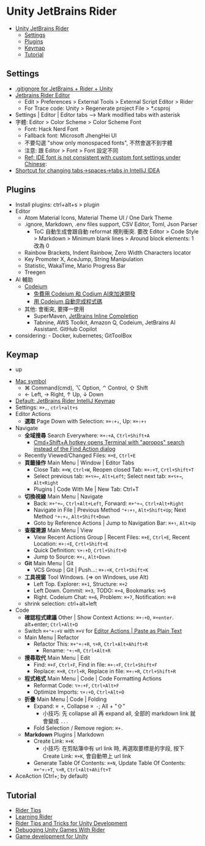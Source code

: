 # Unity JetBrains Rider

<!-- TOC -->
* [Unity JetBrains Rider](#unity-jetbrains-rider)
  * [Settings](#settings)
  * [Plugins](#plugins)
  * [Keymap](#keymap)
  * [Tutorial](#tutorial)
<!-- TOC -->

## Settings

- [.gitignore for JetBrains + Rider + Unity](https://www.toptal.com/developers/gitignore/api/jetbrains+all,rider,unity)
- [Jetbrains Rider Editor](https://docs.unity3d.com/Packages/com.unity.ide.rider@3.0/manual/using-the-jetbrains-rider-editor-package.html)
  - Edit > Preferences > External Tools > External Script Editor > Rider
  - For Trace code: Unity > Regenerate project File > *.csproj
- Settings | Editor | Editor tabs --> Mark modified tabs with asterisk
- 字體: Editor > Color Scheme > Color Scheme Font
  - Font: Hack Nerd Font
  - Fallback font: Microsoft JhengHei UI
  - 不要勾選 "show only monospaced fonts", 不然會選不到字體
  - 注意: 跟 Editor > Font > Font 設定不同
  - [Ref: IDE font is not consistent with custom font settings under Chinese](https://youtrack.jetbrains.com/issue/RIDER-89585/IDE-font-is-not-consistent-with-custom-font-settings-under-Chinese):
- [Shortcut for changing tabs->spaces->tabs in IntelliJ IDEA](https://stackoverflow.com/questions/41532061/shortcut-for-changing-tabs-spaces-tabs-in-intellij-idea)

## Plugins

- Install plugins: ctrl+alt+s > plugin
- Editor
  - Atom Material Icons, Material Theme UI / One Dark Theme
  - .ignore, Markdown, .env files support, CSV Editor, Toml, Json Parser
    - ToC 自動生成會跟自動 reformat 規則衝突. 要改 Editor > Code Style > Markdown > Minimum blank lines > Around block elements: 1 改為 0
  - Rainbow Brackets, Indent Rainbow, Zero Width Characters locator
  - Key Promoter X, AceJump, String Manipulation
  - Statistic, WakaTime, Mario Progress Bar
  - Treegen
- AI 輔助
  - [Codeium](https://blog.user.today/github-copilot-ai-alternatives/#title_i-8)
    - [免費用 Codeium 和 Codium AI來加速開發](https://medium.com/@sarala0725/%E5%85%8D%E8%B2%BB%E7%94%A8codeium%E5%92%8Ccodium-ai%E4%BE%86%E5%8A%A0%E9%80%9F%E9%96%8B%E7%99%BC-d43c060a557d)
    - [用 Codeium 自動完成程式碼](https://b6land.github.io/Codeium_Intro/)
  - 其他: 會衝突, 要擇一使用
    - SuperMaven, [JetBrains Inline Completion](https://www.jetbrains.com/help/idea/full-line-code-completion.html)
    - Tabnine, AWS Toolkit, Amazon Q, Codeium, JetBrains AI Assistant. GitHub Copilot
- considering: - Docker, kubernetes; GitToolBox

## Keymap
 + up
- [Mac symbol](https://gist.github.com/jlyonsmith/6992156f18c423fd1c5af068aa311fb5)
  - ⌘ Command(cmd), ⌥ Option, ⌃ Control, ⇧ Shift
  - ← Left, → Right, ↑ Up, ↓ Down
- [Default: JetBrains Rider IntelliJ Keymap](https://resources.jetbrains.com/storage/products/rider/docs/Rider_default_win_shortcuts.pdf)
- Settings: `⌘+,`, `ctrl+alt+s`
- Editor Actions
  - **選取** Page Down with Selection: `⌘+⇧+↓`, Up: `⌘+⇧+↑`
- Navigate
  - **全域搜尋** Search Everywhere: `⌘+⇧+A`, `Ctrl+Shift+A`
    - [Cmd+Shift+A hotkey opens Terminal with "apropos" search instead of the Find Action dialog](https://intellij-support.jetbrains.com/hc/en-us/articles/360005137400-Cmd-Shift-A-hotkey-opens-Terminal-with-apropos-search-instead-of-the-Find-Action-dialog)
  - Recently Viewed/Changed Files: `⌘+E`, `Ctrl+E`
  - **頁籤操作** Main Menu | Window | Editor Tabs
    - Close Tab: `⌘+W`, `Ctrl+W`, Reopen closed Tab: `⌘+⇧+T`, `Crtl+Shift+T`
    - Select previous tab: `⌘+⌥+←`, `Alt+Left`; Select next tab: `⌘+⌥+→`, `Alt+Right`
    - Plugins | Code With Me | New Tab: Ctrl+T
  - **切換視線** Main Menu | Navigate
    - Back: `⌘+⌃+←`, `Ctrl+Alt+Left`, Forward: `⌘+⌃+→`, `Ctrl+Alt+Right`
    - Navigate in File | Previous Method `⌃+⇧+↑`, `Alt+Shift+Up`; Next Method `⌃+⇧+↓`, `Alt+Shift+Down`
    - Goto by Reference Actions | Jump to Navigation Bar: `⌘+↑`, `Alt+Up`
  - **查檔溯源** Main Menu | View
    - View Recent Actions Group | Recent Files: `⌘+E`, `Ctrl+E`, Recent Location: `⌘+⇧+E`, `Crtl+Shift+E`
    - Quick Definition: `⌥+⇧+D`, `Crtl+Shift+D`
    - Jump to Source: `⌘+↓`, `Alt+Down`
  - **Git** Main Menu | Git
    - VCS Group | Git | Push...: `⌘+⇧+K`, `Crtl+Shift+K`
  - **工具視窗** Tool Windows. (=> on Windows, use Alt)
    - Left Top. Explorer: `⌘+1`, Structure: `⌘+2`
    - Left Down. Commit: `⌘+3`, TODO: `⌘+4`, Bookmarks: `⌘+5`
    - Right. Codeium Chat: `⌘+6`, Problem: `⌘+7`, Notification: `⌘+8`
  - shrink selection: ctrl+alt+left
- Code
  - **確認程式建議** Other | Show Context Actions: `⌘+⇧+D`, `⌘+enter`. alt+enter; `Ctrl+Alt+D`
  - Switch `⌘+⌃+⇧+V` with `⌘+V` for [Editor Actions | Paste as Plain Text](https://stackoverflow.com/questions/76500225/rider-copying-and-pasting-text-from-word-pastes-as-image-link/79150716#79150716)
  - Main Menu | Refactor
    - Refactor This: `⌘+⌃+⇧+R`, `⌥+R`, `Ctrl+Alt+Ahift+R`
      - Rename: `⌃+⇧+R`, `Ctrl+Alt+R`
  - **搜尋取代** Main Menu | Edit
    - Find: `⌘+F`, `Ctrl+F`, Find in file: `⌘+⇧+F`, `Ctrl+Shift+F`
    - Replace: `⌘+R`, `Ctrl+R`, Replace in file: `⌘+⇧+R`, `Ctrl+Shift+R`
  - **程式格式** Main Menu | Code | Code Formatting Actions
    - Reformat Code: `⌥+⇧+F`, `Ctrl+Alt+F`
    - Optimize Imports: `⌥+⇧+O`, `Ctrl+Alt+O`
  - **折疊** Main Menu | Code | Folding
    - Expand: `⌘ +`, Collapse `⌘ -`; All + "⇧"
      - 小技巧: 先 collapse all 再 expand all, 全部的 markdown link 就會變成 `...`
    - Fold Selection / Remove region: `⌘+.`
  - **Markdown** Plugins | Markdown
    - Create Link: `⌘+K`
      - 小技巧: 在剪貼簿中有 url link 時, 再選取要標是的字段, 按下 Create Link: `⌘+K`, 會自動帶上 url link
    - Generate Table Of Contents: `⌘+N`, Update Table Of Contents:  `⌘+⌃+⇧+T`, `⌥+R`, `Ctrl+Alt+Ahift+T`
- AceAction (Ctrl+; by default)

## Tutorial

- [Rider Tips](https://www.youtube.com/watch?v=2nWJSgmd-gE)
- [Learning Rider](https://www.jetbrains.com/rider/documentation/)
- [Rider Tips and Tricks for Unity Development](https://www.jetbrains.com/guide/gamedev/links/rider-tips-and-tricks-for-unity-development/)
- [Debugging Unity Games With Rider](https://www.jetbrains.com/guide/gamedev/links/debugging-unity-games-with-rider/)
- [Game development for Unity](https://www.jetbrains.com/help/rider/Unity.html)
